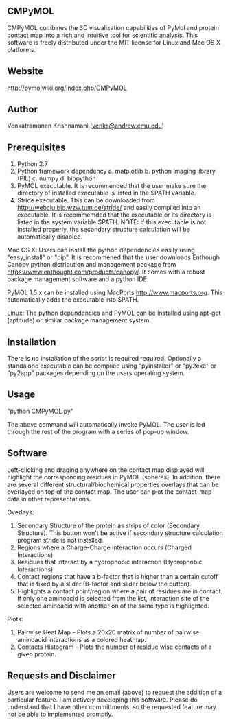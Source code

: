 CMPyMOL
-------
CMPyMOL combines the 3D visualization capabilities of PyMol and protein contact map into a rich and intuitive tool for scientific analysis. This software is freely distributed under the MIT license for Linux and Mac OS X platforms.

Website
-------
http://pymolwiki.org/index.php/CMPyMOL

Author
-------
Venkatramanan Krishnamani (venks@andrew.cmu.edu)

Prerequisites
-------------
1. Python 2.7
2. Python framework dependency
	a. matplotlib
	b. python imaging library (PIL)
	c. numpy
	d. biopython
3. PyMOL executable. It is recommended that the user make sure the directory of installed executable is listed in the $PATH variable.
4. Stride executable. This can be downloaded from http://webclu.bio.wzw.tum.de/stride/ and easily compiled into an executable. It is recommemded that the executable or its directory is listed in the system variable $PATH. NOTE: If this executable is not installed properly, the secondary structure calculation will be automatically disabled.

Mac OS X:
Users can install the python dependencies easily using "easy_install" or "pip". It is recommened that the user downloads Enthough Canopy python distribution and management package from https://www.enthought.com/products/canopy/. It comes with a robust package management software and a python IDE.

PyMOL 1.5.x can be installed using MacPorts http://www.macports.org. This automatically adds the executable into $PATH.

Linux:
The python dependencies and PyMOL can be installed using apt-get (aptitude) or similar package management system.


Installation
------------
There is no installation of the script is required required. Optionally a standalone executable can be complied using "pyinstaller" or "py2exe" or "py2app" packages depending on the users operating system.

Usage
-----
"python CMPyMOL.py"

The above command will automatically invoke PyMOL. The user is led through the rest of the program with a series of pop-up window.

Software
--------
Left-clicking and draging anywhere on the contact map displayed will highlight the corresponding residues in PyMOL (spheres). In addition, there are several different structural/biochemical properties overlays that can be overlayed on top of the contact map. The user can plot the contact-map data in other representations.

Overlays:
1. Secondary Structure of the protein as strips of color (Secondary Structure). This button won't be active if secondary structure calculation program stride is not installed.
2. Regions where a Charge-Charge interaction occurs (Charged Interactions)
3. Residues that interact by a hydrophobic interaction (Hydrophobic Interactions)
4. Contact regions that have a b-factor that is higher than a certain cutoff that is fixed by a slider (B-factor and slider below the button).
5. Highlights a contact point/region where a pair of residues are in contact. If only one aminoacid is selected from the list, interaction site of the selected aminoacid with another on of the same type is highlighted.

Plots:
1. Pairwise Heat Map - Plots a 20x20 matrix of number of pairwise aminoacid interactions as a colored heatmap.
2. Contacts Histogram - Plots the number of residue wise contacts of a given protein.

Requests and Disclaimer
-----------------------
Users are welcome to send me an email (above) to request the addition of a particular feature. I am actively developing this software. Please do understand that I have other committments, so the requested feature may not be able to implemented promptly.


